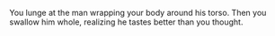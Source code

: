 You lunge at the man wrapping your body around his torso. Then 
you swallow him whole, realizing he tastes better than you thought.